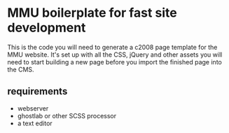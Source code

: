 # MMU boilerplate for fast site development

This is the code you will need to generate a c2008 page template for the MMU website. It's set up with all the CSS, jQuery and other assets you will need to start building a new page before you import the finished page into the CMS.

## requirements
* webserver
* ghostlab or other SCSS processor
* a text editor

